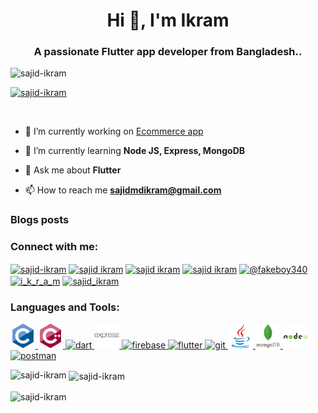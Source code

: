 <h1 align="center">Hi 👋, I'm Ikram</h1>
<h3 align="center">A passionate Flutter app developer from Bangladesh..</h3>

<p align="left"> <img src="https://komarev.com/ghpvc/?username=sajid-ikram&label=Profile%20views&color=0e75b6&style=flat" alt="sajid-ikram" /> </p>

<p align="left"> <a href="https://github.com/ryo-ma/github-profile-trophy"><img src="https://github-profile-trophy.vercel.app/?username=sajid-ikram" alt="sajid-ikram" /></a> </p>

<p align="left"> <a href="https://twitter.com/" target="blank"><img src="https://img.shields.io/twitter/follow/?logo=twitter&style=for-the-badge" alt="" /></a> </p>

- 🔭 I’m currently working on [Ecommerce app](https://github.com/Sajid-ikram/Ecommerce_app_user_side)

- 🌱 I’m currently learning **Node JS, Express, MongoDB**

- 💬 Ask me about **Flutter**

- 📫 How to reach me **sajidmdikram@gmail.com**

### Blogs posts
<!-- BLOG-POST-LIST:START -->
<!-- BLOG-POST-LIST:END -->

<h3 align="left">Connect with me:</h3>
<p align="left">
<a href="https://dev.to/sajid-ikram" target="blank"><img align="center" src="https://cdn.jsdelivr.net/npm/simple-icons@3.0.1/icons/dev-dot-to.svg" alt="sajid-ikram" height="30" width="40" /></a>
<a href="https://linkedin.com/in/sajid ikram" target="blank"><img align="center" src="https://raw.githubusercontent.com/rahuldkjain/github-profile-readme-generator/master/src/images/icons/Social/linked-in-alt.svg" alt="sajid ikram" height="30" width="40" /></a>
<a href="https://stackoverflow.com/users/sajid ikram" target="blank"><img align="center" src="https://raw.githubusercontent.com/rahuldkjain/github-profile-readme-generator/master/src/images/icons/Social/stack-overflow.svg" alt="sajid ikram" height="30" width="40" /></a>
<a href="https://fb.com/sajid ikram" target="blank"><img align="center" src="https://raw.githubusercontent.com/rahuldkjain/github-profile-readme-generator/master/src/images/icons/Social/facebook.svg" alt="sajid ikram" height="30" width="40" /></a>
<a href="https://medium.com/@fakeboy340" target="blank"><img align="center" src="https://raw.githubusercontent.com/rahuldkjain/github-profile-readme-generator/master/src/images/icons/Social/medium.svg" alt="@fakeboy340" height="30" width="40" /></a>
<a href="https://www.codechef.com/users/i_k_r_a_m" target="blank"><img align="center" src="https://cdn.jsdelivr.net/npm/simple-icons@3.1.0/icons/codechef.svg" alt="i_k_r_a_m" height="30" width="40" /></a>
<a href="https://codeforces.com/profile/sajid_ikram" target="blank"><img align="center" src="https://cdn.jsdelivr.net/npm/simple-icons@3.0.1/icons/codeforces.svg" alt="sajid_ikram" height="30" width="40" /></a>
</p>

<h3 align="left">Languages and Tools:</h3>
<p align="left"> <a href="https://www.cprogramming.com/" target="_blank"> <img src="https://raw.githubusercontent.com/devicons/devicon/master/icons/c/c-original.svg" alt="c" width="40" height="40"/> </a> <a href="https://www.w3schools.com/cpp/" target="_blank"> <img src="https://raw.githubusercontent.com/devicons/devicon/master/icons/cplusplus/cplusplus-original.svg" alt="cplusplus" width="40" height="40"/> </a> <a href="https://dart.dev" target="_blank"> <img src="https://www.vectorlogo.zone/logos/dartlang/dartlang-icon.svg" alt="dart" width="40" height="40"/> </a> <a href="https://expressjs.com" target="_blank"> <img src="https://raw.githubusercontent.com/devicons/devicon/master/icons/express/express-original-wordmark.svg" alt="express" width="40" height="40"/> </a> <a href="https://firebase.google.com/" target="_blank"> <img src="https://www.vectorlogo.zone/logos/firebase/firebase-icon.svg" alt="firebase" width="40" height="40"/> </a> <a href="https://flutter.dev" target="_blank"> <img src="https://www.vectorlogo.zone/logos/flutterio/flutterio-icon.svg" alt="flutter" width="40" height="40"/> </a> <a href="https://git-scm.com/" target="_blank"> <img src="https://www.vectorlogo.zone/logos/git-scm/git-scm-icon.svg" alt="git" width="40" height="40"/> </a> <a href="https://www.java.com" target="_blank"> <img src="https://raw.githubusercontent.com/devicons/devicon/master/icons/java/java-original.svg" alt="java" width="40" height="40"/> </a> <a href="https://www.mongodb.com/" target="_blank"> <img src="https://raw.githubusercontent.com/devicons/devicon/master/icons/mongodb/mongodb-original-wordmark.svg" alt="mongodb" width="40" height="40"/> </a> <a href="https://nodejs.org" target="_blank"> <img src="https://raw.githubusercontent.com/devicons/devicon/master/icons/nodejs/nodejs-original-wordmark.svg" alt="nodejs" width="40" height="40"/> </a> <a href="https://postman.com" target="_blank"> <img src="https://www.vectorlogo.zone/logos/getpostman/getpostman-icon.svg" alt="postman" width="40" height="40"/> </a> </p>

<p><img align="left" src="https://github-readme-stats.vercel.app/api/top-langs?username=sajid-ikram&show_icons=true&locale=en&layout=compact" alt="sajid-ikram" /></p>

<p>&nbsp;<img align="center" src="https://github-readme-stats.vercel.app/api?username=sajid-ikram&show_icons=true&locale=en" alt="sajid-ikram" /></p>

<p><img align="center" src="https://github-readme-streak-stats.herokuapp.com/?user=sajid-ikram&" alt="sajid-ikram" /></p>

